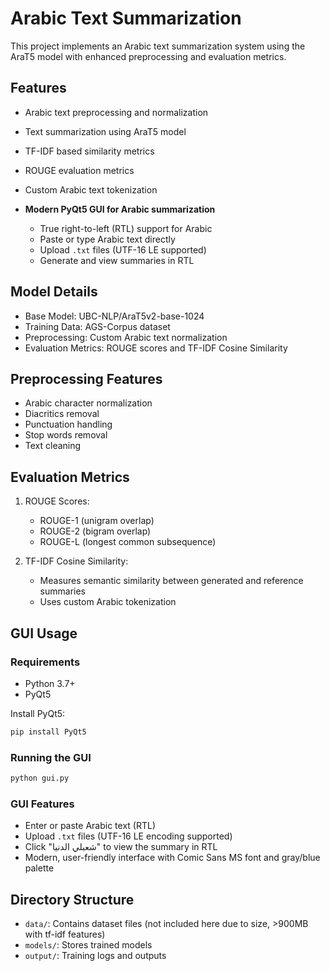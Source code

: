 # Arabic Text Summarization

This project implements an Arabic text summarization system using the AraT5 model with enhanced preprocessing and evaluation metrics.

## Features

- Arabic text preprocessing and normalization
- Text summarization using AraT5 model
- TF-IDF based similarity metrics
- ROUGE evaluation metrics
- Custom Arabic text tokenization

- **Modern PyQt5 GUI for Arabic summarization**
  - True right-to-left (RTL) support for Arabic
  - Paste or type Arabic text directly
  - Upload `.txt` files (UTF-16 LE supported)
  - Generate and view summaries in RTL



## Model Details

- Base Model: UBC-NLP/AraT5v2-base-1024
- Training Data: AGS-Corpus dataset
- Preprocessing: Custom Arabic text normalization
- Evaluation Metrics: ROUGE scores and TF-IDF Cosine Similarity

## Preprocessing Features

- Arabic character normalization
- Diacritics removal
- Punctuation handling
- Stop words removal
- Text cleaning


## Evaluation Metrics

1. ROUGE Scores:
   - ROUGE-1 (unigram overlap)
   - ROUGE-2 (bigram overlap)
   - ROUGE-L (longest common subsequence)

2. TF-IDF Cosine Similarity:
   - Measures semantic similarity between generated and reference summaries
   - Uses custom Arabic tokenization

## GUI Usage

### Requirements
- Python 3.7+
- PyQt5

Install PyQt5:
```bash
pip install PyQt5
```

### Running the GUI
```bash
python gui.py
```

### GUI Features
- Enter or paste Arabic text (RTL)
- Upload `.txt` files (UTF-16 LE encoding supported)
- Click "شعبلي الدنيا" to view the summary in RTL
- Modern, user-friendly interface with Comic Sans MS font and gray/blue palette
 

## Directory Structure

- `data/`: Contains dataset files (not included here due to size, >900MB with tf-idf features)
- `models/`: Stores trained models
- `output/`: Training logs and outputs
